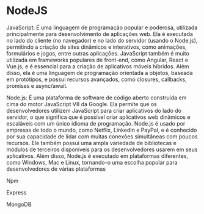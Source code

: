# NodeJS

JavaScript: É uma linguagem de programação popular e poderosa, utilizada principalmente para desenvolvimento de aplicações web. Ela é executada no lado do cliente (no navegador) e no lado do servidor (usando o Node.js), permitindo a criação de sites dinâmicos e interativos, como animações, formulários e jogos, entre outras aplicações. JavaScript também é muito utilizada em frameworks populares de front-end, como Angular, React e Vue.js, e é essencial para a criação de aplicativos móveis híbridos. Além disso, ela é uma linguagem de programação orientada a objetos, baseada em protótipos, e possui recursos avançados, como closures, callbacks, promises e async/await.

Node.js: É uma plataforma de software de código aberto construída em cima do motor JavaScript V8 da Google. Ela permite que os desenvolvedores utilizem JavaScript para criar aplicativos do lado do servidor, o que significa que é possível criar aplicativos web dinâmicos e escaláveis com um único idioma de programação. Node.js é usado por empresas de todo o mundo, como Netflix, LinkedIn e PayPal, e é conhecido por sua capacidade de lidar com muitas conexões simultâneas com poucos recursos. Ele também possui uma ampla variedade de bibliotecas e módulos de terceiros disponíveis para os desenvolvedores usarem em seus aplicativos. Além disso, Node.js é executado em plataformas diferentes, como Windows, Mac e Linux, tornando-o uma escolha popular para desenvolvedores de várias plataformas

Npm

Express

MongoDB
